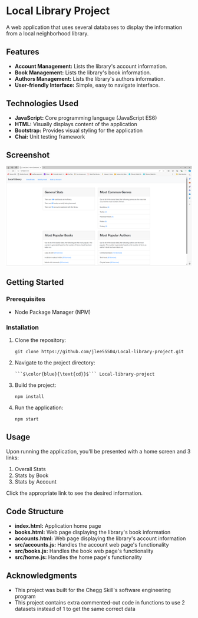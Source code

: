 # Local Library Project

A web application that uses several databases to display the information from a local neighborhood library.

## Features

  - **Account Management:** Lists the library's account information.
  - **Book Management:** Lists the library's book information.
  - **Authors Management:** Lists the library's authors information.
  - **User-friendly Interface:** Simple, easy to navigate interface.

## Technologies Used

  - **JavaScript:** Core programming language (JavaScript ES6)
  - **HTML:** Visually displays content of the application
  - **Bootstrap:** Provides visual styling for the application
  - **Chai:** Unit testing framework

## Screenshot

![Alt text](https://github.com/jlee55504/Local-library-project/blob/main/imgs/Local%20library%20project%20home%20screen%20image.png?raw=true  "Local library project home page")

## Getting Started

  ### Prerequisites
  
   - Node Package Manager (NPM)
  
### Installation

  1. Clone the repository:
     ```
     git clone https://github.com/jlee55504/Local-library-project.git
     ```
  2. Navigate to the project directory:
     ```
     ```$\color{blue}{\text{cd}}$``` Local-library-project
     ```
  3. Build the project:
     ```
     npm install
     ```
  4. Run the application:
     ```
     npm start
     ```

## Usage
Upon running the application, you'll be presented with a home screen and 3 links:
  1. Overall Stats
  2. Stats by Book
  3. Stats by Account

Click the appropriate link to see the desired information.

## Code Structure
  - **index.html:** Application home page
  - **books.html:** Web page displaying the library's book information
  - **accounts.html:** Web page displaying the library's account information
  - **src/accounts.js:** Handles the account web page's functionality
  - **src/books.js:** Handles the book web page's functionality
  - **src/home.js:** Handles the home page's functionality

## Acknowledgments
  - This project was built for the Chegg Skill's software engineering program
  - This project contains extra commented-out code in functions to use 2 datasets instead of 1 to get the same correct data
